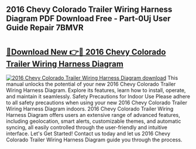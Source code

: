 ## 2016 Chevy Colorado Trailer Wiring Harness Diagram PDF Download Free - Part-0Uj User Guide Repair 7BMVR

# <h2><a href="http://dfhstm.blite.top/?on=2016+Chevy+Colorado+Trailer+Wiring+Harness+Diagram">🔗Download New 👉🔴 2016 Chevy Colorado Trailer Wiring Harness Diagram</a></h2>

[![2016 Chevy Colorado Trailer Wiring Harness Diagram download](https://i.imgur.com/lujVjoI.png)](http://dfhstm.blite.top/?on=2016+Chevy+Colorado+Trailer+Wiring+Harness+Diagram)
This manual unlocks the potential of your new 2016 Chevy Colorado Trailer Wiring Harness Diagram. Explore its features, learn how to install, operate, and maintain it seamlessly. Safety Precautions for Indoor Use Please adhere to all safety precautions when using your new 2016 Chevy Colorado Trailer Wiring Harness Diagram indoors. 2016 Chevy Colorado Trailer Wiring Harness Diagram offers users an extensive range of advanced features, including geolocation, smart alerts, customizable themes, and automatic syncing, all easily controlled through the user-friendly and intuitive interface. Let's Get Started! Contact us today and let us 2016 Chevy Colorado Trailer Wiring Harness Diagram guide you through the process.
